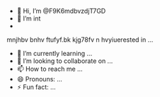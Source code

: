 - 👋 Hi, I’m @F9K6mdbvzdjT7GD
- 👀 I’m int
- 








mnjhbv bnhv ftufyf.bk kjg78fv n hvyiuerested in ...
- 🌱 I’m currently learning ...
- 💞️ I’m looking to collaborate on ...
- 📫 How to reach me ...
- 😄 Pronouns: ...
- ⚡ Fun fact: ...

<!---
F9K6mdbvzdjT7GD/F9K6mdbvzdjT7GD is a ✨ special ✨ repository because its `README.md` (this file) appears on your GitHub profile.
You can click the Preview link to take a look at your changes.
--->
